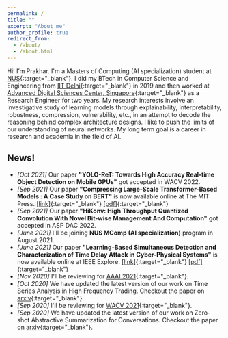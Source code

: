 ```yaml
---
permalink: /
title: ""
excerpt: "About me"
author_profile: true
redirect_from:
  - /about/
  - /about.html
---
```


Hi! I’m Prakhar. I'm a Masters of Computing (AI specialization) student at [NUS](https://www.comp.nus.edu.sg/){:target="_blank"}. I did my BTech in Computer Science and Engineering from [IIT Delhi](https://www.cse.iitd.ernet.in/){:target="_blank"} in 2019 and then worked at [Advanced Digital Sciences Center, Singapore](https://adsc.illinois.edu/){:target="_blank"} as a Research Engineer for two years. My research interests involve an investigative study of learning models through explainability, interpretability, robustness, compression, vulnerability, etc., in an attempt to decode the reasoning behind complex architecture designs. I like to push the limits of our understanding of neural networks. My long term goal is a career in research and academia in the field of AI.

News!
------
* _[Oct 2021]_ Our paper **"YOLO-ReT: Towards High Accuracy Real-time Object Detection on Mobile GPUs"** got accepted in WACV 2022.
* _[Sep 2021]_ Our paper **"Compressing Large-Scale Transformer-Based Models : A Case Study on BERT"** is now available online at The MIT Press. [\[link\]](https://direct.mit.edu/tacl/article/doi/10.1162/tacl_a_00413/107387/Compressing-Large-Scale-Transformer-Based-Models-A){:target="_blank"} [\[pdf\]](http://prakharg24.github.io/files/bert_compression.pdf){:target="_blank"}
* _[Sep 2021]_ Our paper **"HiKonv: High Throughput Quantized Convolution With Novel Bit-wise Management And Computation"** got accepted in ASP DAC 2022.
* _[June 2021]_ I'll be joining **NUS MComp (AI specialization)** program in August 2021.
* _[June 2021]_ Our paper **"Learning-Based Simultaneous Detection and Characterization of Time Delay Attack in Cyber-Physical Systems"** is now available online at IEEE Explore. [\[link\]](https://ieeexplore.ieee.org/document/9352977){:target="_blank"} [\[pdf\]](http://prakharg24.github.io/files/learning_cps.pdf){:target="_blank"}
* _[Nov 2020]_ I'll be reviewing for [AAAI 2021](https://aaai.org/Conferences/AAAI-21/){:target="_blank"}.
* _[Oct 2020]_ We have updated the latest version of our work on Time Series Analysis in High Frequency Trading. Checkout the paper on [arxiv](https://arxiv.org/abs/1809.01506){:target="_blank"}.
* _[Sep 2020]_ I'll be reviewing for [WACV 2021](http://wacv2021.thecvf.com/home){:target="_blank"}.
* _[Sep 2020]_ We have updated the latest version of our work on Zero-shot Abstractive Summarization for Conversations. Checkout the paper on [arxiv](https://arxiv.org/abs/1902.01615){:target="_blank"}.
